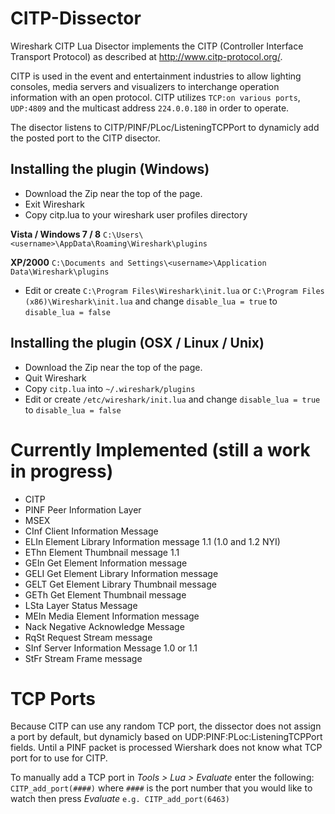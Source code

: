 CITP-Dissector
=============

Wireshark CITP Lua Disector implements the CITP (Controller Interface Transport Protocol) as described at http://www.citp-protocol.org/.

CITP is used in the event and entertainment industries to allow lighting consoles, media servers and visualizers to interchange operation information with an open protocol. CITP utilizes `TCP:on various ports`, `UDP:4809` and the multicast address `224.0.0.180` in order to operate.

The disector listens to CITP/PINF/PLoc/ListeningTCPPort to dynamicly add the posted port to the CITP disector.

Installing the plugin (Windows)
-------------------------------
* Download the Zip near the top of the page.
* Exit Wireshark
* Copy citp.lua to your wireshark user profiles directory

**Vista / Windows 7 / 8** ``C:\Users\<username>\AppData\Roaming\Wireshark\plugins``

**XP/2000** ``C:\Documents and Settings\<username>\Application Data\Wireshark\plugins``

* Edit or create ``C:\Program Files\Wireshark\init.lua`` or ``C:\Program Files (x86)\Wireshark\init.lua`` and change ``disable_lua = true`` to ``disable_lua = false``


Installing the plugin (OSX / Linux / Unix)
------------------------------------------
* Download the Zip near the top of the page.
* Quit Wireshark
* Copy ``citp.lua`` into ``~/.wireshark/plugins``
* Edit or create ``/etc/wireshark/init.lua`` and change ``disable_lua = true`` to ``disable_lua = false``


Currently Implemented (still a work in progress)
=====================================================
* CITP
 * PINF  Peer Information Layer
* MSEX
 * CInf  Client Information Message
 * ELIn  Element Library Information message 1.1 (1.0 and 1.2 NYI)
 * EThn  Element Thumbnail message 1.1
 * GEIn  Get Element Information message
 * GELI Get Element Library Information message
 * GELT Get Element Library Thumbnail message
 * GETh  Get Element Thumbnail message
 * LSta  Layer Status Message
 * MEIn  Media Element Information message
 * Nack  Negative Acknowledge Message
 * RqSt  Request Stream message
 * SInf  Server Information Message  1.0 or 1.1
 * StFr  Stream Frame message

TCP Ports
=========
Because CITP can use any random TCP port, the dissector does not assign a port by default, but dynamicly based on UDP:PINF:PLoc:ListeningTCPPort fields. Until a PINF packet is processed Wiershark does not know what TCP port for to use for CITP.

To manually add a TCP port in *Tools > Lua > Evaluate* enter the following: ``CITP_add_port(####)`` where ``####`` is the port number that you would like to watch then press *Evaluate* ``e.g. CITP_add_port(6463)``
